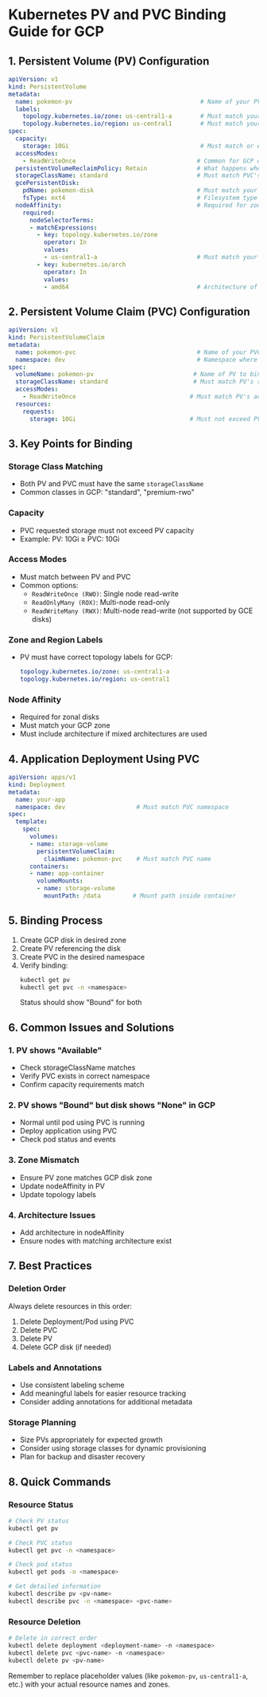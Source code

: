 # Kubernetes PV and PVC Binding Guide for GCP

## 1. Persistent Volume (PV) Configuration
```yaml
apiVersion: v1
kind: PersistentVolume
metadata:
  name: pokemon-pv                                    # Name of your PV
  labels:
    topology.kubernetes.io/zone: us-central1-a        # Must match your GCP disk zone
    topology.kubernetes.io/region: us-central1        # Must match your GCP region
spec:
  capacity:
    storage: 10Gi                                     # Must match or exceed PVC request
  accessModes:
    - ReadWriteOnce                                  # Common for GCP disks
  persistentVolumeReclaimPolicy: Retain              # What happens when PVC is deleted
  storageClassName: standard                         # Must match PVC's storageClassName
  gcePersistentDisk:
    pdName: pokemon-disk                             # Must match your GCP disk name
    fsType: ext4                                     # Filesystem type
  nodeAffinity:                                      # Required for zonal disks
    required:
      nodeSelectorTerms:
      - matchExpressions:
        - key: topology.kubernetes.io/zone
          operator: In
          values:
          - us-central1-a                            # Must match your GCP disk zone
        - key: kubernetes.io/arch
          operator: In
          values:
          - amd64                                    # Architecture of your nodes
```

## 2. Persistent Volume Claim (PVC) Configuration
```yaml
apiVersion: v1
kind: PersistentVolumeClaim
metadata:
  name: pokemon-pvc                                  # Name of your PVC
  namespace: dev                                     # Namespace where PVC will be used
spec:
  volumeName: pokemon-pv                            # Name of PV to bind to (optional but recommended)
  storageClassName: standard                        # Must match PV's storageClassName
  accessModes:
    - ReadWriteOnce                                # Must match PV's accessMode
  resources:
    requests:
      storage: 10Gi                                # Must not exceed PV's capacity
```

## 3. Key Points for Binding

### Storage Class Matching
- Both PV and PVC must have the same `storageClassName`
- Common classes in GCP: "standard", "premium-rwo"

### Capacity
- PVC requested storage must not exceed PV capacity
- Example: PV: 10Gi ≥ PVC: 10Gi

### Access Modes
- Must match between PV and PVC
- Common options:
  - `ReadWriteOnce (RWO)`: Single node read-write
  - `ReadOnlyMany (ROX)`: Multi-node read-only
  - `ReadWriteMany (RWX)`: Multi-node read-write (not supported by GCE disks)

### Zone and Region Labels
- PV must have correct topology labels for GCP:
  ```yaml
  topology.kubernetes.io/zone: us-central1-a
  topology.kubernetes.io/region: us-central1
  ```

### Node Affinity
- Required for zonal disks
- Must match your GCP zone
- Must include architecture if mixed architectures are used

## 4. Application Deployment Using PVC
```yaml
apiVersion: apps/v1
kind: Deployment
metadata:
  name: your-app
  namespace: dev                    # Must match PVC namespace
spec:
  template:
    spec:
      volumes:
      - name: storage-volume
        persistentVolumeClaim:
          claimName: pokemon-pvc    # Must match PVC name
      containers:
      - name: app-container
        volumeMounts:
        - name: storage-volume
          mountPath: /data         # Mount path inside container
```

## 5. Binding Process
1. Create GCP disk in desired zone
2. Create PV referencing the disk
3. Create PVC in the desired namespace
4. Verify binding:
   ```bash
   kubectl get pv
   kubectl get pvc -n <namespace>
   ```
   Status should show "Bound" for both

## 6. Common Issues and Solutions

### 1. PV shows "Available"
- Check storageClassName matches
- Verify PVC exists in correct namespace
- Confirm capacity requirements match

### 2. PV shows "Bound" but disk shows "None" in GCP
- Normal until pod using PVC is running
- Deploy application using PVC
- Check pod status and events

### 3. Zone Mismatch
- Ensure PV zone matches GCP disk zone
- Update nodeAffinity in PV
- Update topology labels

### 4. Architecture Issues
- Add architecture in nodeAffinity
- Ensure nodes with matching architecture exist

## 7. Best Practices

### Deletion Order
Always delete resources in this order:
1. Delete Deployment/Pod using PVC
2. Delete PVC
3. Delete PV
4. Delete GCP disk (if needed)

### Labels and Annotations
- Use consistent labeling scheme
- Add meaningful labels for easier resource tracking
- Consider adding annotations for additional metadata

### Storage Planning
- Size PVs appropriately for expected growth
- Consider using storage classes for dynamic provisioning
- Plan for backup and disaster recovery

## 8. Quick Commands

### Resource Status
```bash
# Check PV status
kubectl get pv

# Check PVC status
kubectl get pvc -n <namespace>

# Check pod status
kubectl get pods -n <namespace>

# Get detailed information
kubectl describe pv <pv-name>
kubectl describe pvc -n <namespace> <pvc-name>
```

### Resource Deletion
```bash
# Delete in correct order
kubectl delete deployment <deployment-name> -n <namespace>
kubectl delete pvc <pvc-name> -n <namespace>
kubectl delete pv <pv-name>
```

Remember to replace placeholder values (like `pokemon-pv`, `us-central1-a`, etc.) with your actual resource names and zones.
